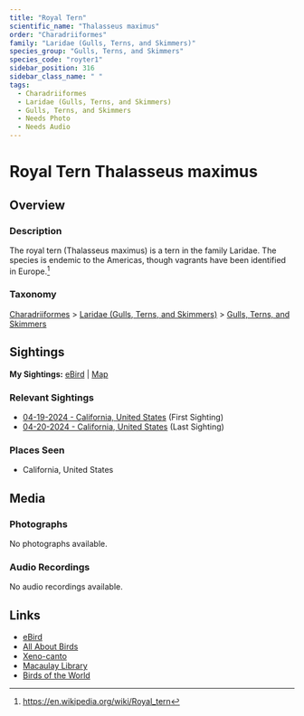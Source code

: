 ```yaml
---
title: "Royal Tern"
scientific_name: "Thalasseus maximus"
order: "Charadriiformes"
family: "Laridae (Gulls, Terns, and Skimmers)"
species_group: "Gulls, Terns, and Skimmers"
species_code: "royter1"
sidebar_position: 316
sidebar_class_name: " "
tags: 
  - Charadriiformes
  - Laridae (Gulls, Terns, and Skimmers)
  - Gulls, Terns, and Skimmers
  - Needs Photo
  - Needs Audio
---
```


# Royal Tern <span className='sci_name'>Thalasseus maximus</span>

## Overview

### Description
The royal tern (Thalasseus maximus) is a tern in the family Laridae. The species is endemic to the Americas, though vagrants have been identified in Europe.[^1]

[^1]: https://en.wikipedia.org/wiki/Royal_tern

### Taxonomy
[Charadriiformes](/tags/charadriiformes) > [Laridae (Gulls, Terns, and Skimmers)](/tags/laridae-gulls-terns-and-skimmers) > [Gulls, Terns, and Skimmers](/tags/gulls-terns-and-skimmers)


## Sightings

**My Sightings:** [eBird](https://ebird.org/lifelist?r=world&time=life&spp=royter1) | [Map](/map?species_code=royter1)

### Relevant Sightings

* [04-19-2024 - California, United States](https://ebird.org/checklist/S169304576) (First Sighting)
* [04-20-2024 - California, United States](https://ebird.org/checklist/S169552328) (Last Sighting)

### Places Seen

* California, United States



## Media
### Photographs
No photographs available.

### Audio Recordings
No audio recordings available.

## Links
* [eBird](https://ebird.org/species/royter1) 
* [All About Birds](https://www.allaboutbirds.org/guide/royter1) 
* [Xeno-canto](https://www.xeno-canto.org/species/thalasseus-maximus) 
* [Macaulay Library](https://search.macaulaylibrary.org/catalog?taxonCode=royter1&sort=rating_rank_desc)
* [Birds of the World](https://birdsoftheworld.org/bow/species/royter1)
